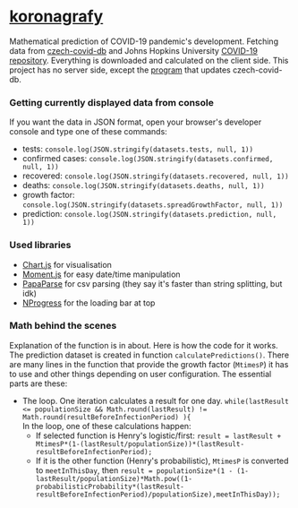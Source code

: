 # [koronagrafy](http://koronagrafy.techbrick.cz)
Mathematical prediction of COVID-19 pandemic's development. Fetching data from [czech-covid-db](https://github.com/kukosek/czech-covid-db) and Johns Hopkins University [COVID-19 repository](https://github.com/CSSEGISandData/COVID-19/). Everything is downloaded and calculated on the client side. This project has no server side, except the [program](https://github.com/kukosek/czech-covid-db-multiparser) that updates czech-covid-db.
### Getting currently displayed data from console
If you want the data in JSON format, open your browser's developer console and type one of these commands:
* tests: `console.log(JSON.stringify(datasets.tests, null, 1))`
* confirmed cases: `console.log(JSON.stringify(datasets.confirmed, null, 1))`
* recovered: `console.log(JSON.stringify(datasets.recovered, null, 1))`
* deaths: `console.log(JSON.stringify(datasets.deaths, null, 1))`
* growth factor: `console.log(JSON.stringify(datasets.spreadGrowthFactor, null, 1))`
* prediction: `console.log(JSON.stringify(datasets.prediction, null, 1))`
### Used libraries
* [Chart.js](https://github.com/chartjs/Chart.js) for visualisation
* [Moment.js](https://github.com/moment/moment) for easy date/time manipulation
* [PapaParse](https://github.com/mholt/PapaParse) for csv parsing (they say it's faster than string splitting, but idk)
* [NProgress](https://github.com/rstacruz/nprogress) for the loading bar at top

 ### Math behind the scenes
Explanation of the function is in about. Here is how the code for it works.
The prediction dataset is created in function `calculatePredictions()`. There are many lines in the function that provide the growth factor (`MtimesP`) it has to use and other things depending on user configuration. The essential parts are these:
* The loop. One iteration calculates a result for one day. `while(lastResult <= populationSize && Math.round(lastResult) != Math.round(resultBeforeInfectionPeriod) ){`  
In the loop, one of these calculations happen:
  * If selected function is Henry's logistic/first: `result = lastResult + MtimesP*(1-(lastResult/populationSize))*(lastResult-resultBeforeInfectionPeriod);`
  * If it is the other function (Henry's probabilistic), `MtimesP` is converted to `meetInThisDay`, then `result = populationSize*(1 - (1-lastResult/populationSize)*Math.pow((1- probabilisticProbability*(lastResult-resultBeforeInfectionPeriod)/populationSize),meetInThisDay));`
